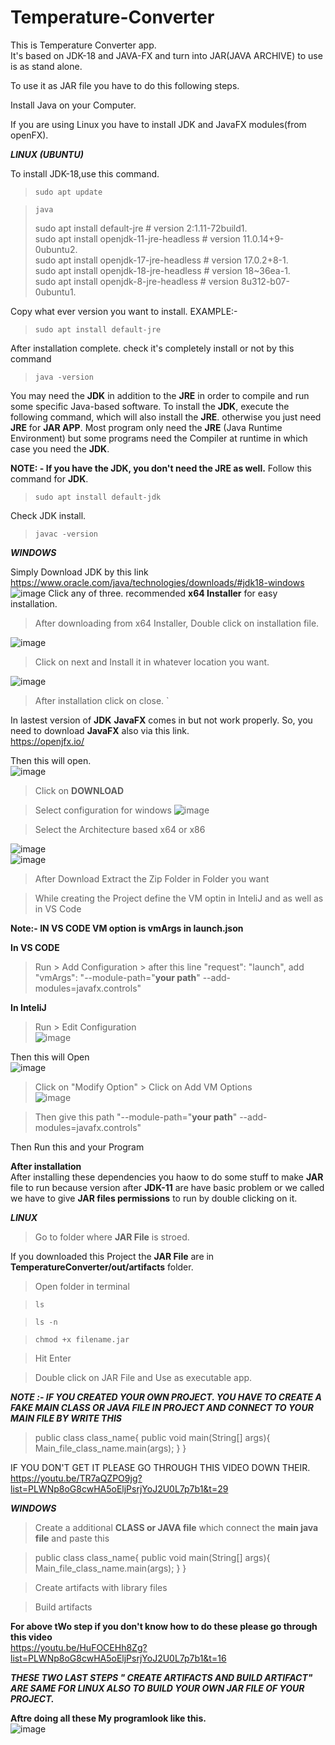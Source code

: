 # Temperature-Converter
This is Temperature Converter app.  
It's based on JDK-18 and JAVA-FX and turn into JAR(JAVA ARCHIVE) to use is as stand alone.

To use it as JAR file you have to do this following steps. 

Install Java on your Computer.  

If you are using Linux you have to install JDK and JavaFX modules(from openFX).   

***LINUX (UBUNTU)***  

To install JDK-18,use this command.

>     sudo apt update
    
>     java   
>sudo apt install default-jre              # version 2:1.11-72build1.   
>sudo apt install openjdk-11-jre-headless  # version 11.0.14+9-0ubuntu2.   
>sudo apt install openjdk-17-jre-headless  # version 17.0.2+8-1.   
>sudo apt install openjdk-18-jre-headless  # version 18~36ea-1.   
>sudo apt install openjdk-8-jre-headless   # version 8u312-b07-0ubuntu1.   

Copy what ever version you want to install.
EXAMPLE:- 
>     sudo apt install default-jre  
After installation complete. check it's completely install or not by this command
>     java -version
You may need the **JDK** in addition to the **JRE** in order to compile and run some specific Java-based software. To install the **JDK**, execute the following command, which will also install the **JRE**. otherwise you just need **JRE** for **JAR APP**. 
Most program only need the **JRE** (Java Runtime Environment) but some programs need the Compiler at runtime in which case you need the **JDK**. 

**NOTE: - If you have the JDK, you don't need the JRE as well.**
Follow this command for **JDK**.
>     sudo apt install default-jdk
Check JDK install.
>     javac -version

***WINDOWS***

Simply Download JDK by this link  
https://www.oracle.com/java/technologies/downloads/#jdk18-windows   
![image](https://user-images.githubusercontent.com/75372853/188181616-5abc2b3a-8f23-4ef9-bc40-5d1bc77bafdf.png)
Click any of three. recommended **x64 Installer** for easy installation.    

>After downloading from x64 Installer, Double click on installation file. 

![image](https://user-images.githubusercontent.com/75372853/188183462-3545f9c1-6a48-47ab-abc2-38b383d4bba7.png)   

>Click on next and Install it in whatever location you want.   

![image](https://user-images.githubusercontent.com/75372853/188183801-7f85d858-4000-497d-858e-f92890d2b2b5.png)

>After installation click on close. `

In lastest version of **JDK** **JavaFX** comes in but not work properly. So, you need to download **JavaFX** also via this link.    
https://openjfx.io/     

Then this will open.    
![image](https://user-images.githubusercontent.com/75372853/188194322-669d0d5b-0bf1-4248-8556-9b59626a1648.png)

>Click on **DOWNLOAD**      

>Select configuration for windows
![image](https://user-images.githubusercontent.com/75372853/188196006-9ca536bc-90c1-400b-ac18-9bcf99233b4a.png)     

>Select the Architecture based x64 or x86       

![image](https://user-images.githubusercontent.com/75372853/188196576-07dc53fb-56da-4e71-a9e5-5f668df8eb61.png)     
![image](https://user-images.githubusercontent.com/75372853/188196650-2e18043a-66b4-4522-a70d-684f5aa0775a.png)

>After Download Extract the Zip Folder in Folder you want   

>While creating the Project define the VM optin in InteliJ and as well as in VS Code        

**Note:- IN VS CODE VM option is vmArgs in launch.json**       

**In VS CODE**      
>Run > Add Configuration > after this line "request": "launch", add "vmArgs": "--module-path="**your path**" --add-modules=javafx.controls"       

**In InteliJ**      
> Run > Edit Configuration      
![image](https://user-images.githubusercontent.com/75372853/188203422-d9d13545-27a0-4b4a-b2a2-ebd0a9537a65.png)     

Then this will Open     
![image](https://user-images.githubusercontent.com/75372853/188202398-a717c2ef-d2fc-4c5a-a726-4573c148e41d.png)     

> Click on "Modify Option" > Click on Add VM Options      
![image](https://user-images.githubusercontent.com/75372853/188202990-b416ec5f-d158-4a47-957b-bade6d381455.png)     

> Then give this path "--module-path="**your path**" --add-modules=javafx.controls"     

Then Run this and your Program       


**After installation**      
After installing these dependencies you haow to do some stuff to make **JAR** file to run because version after **JDK-11** are have basic problem or we called we have to give **JAR files permissions** to run by double clicking on it.       

***LINUX***     
> Go to folder where **JAR File** is stroed.        

If you downloaded this Project the **JAR File** are in **TemperatureConverter/out/artifacts** folder.

> Open folder in terminal

>     ls

>     ls -n

>     chmod +x filename.jar

> Hit Enter

> Double click on JAR File and Use as executable app.

***NOTE :- IF YOU CREATED YOUR OWN PROJECT. YOU HAVE TO CREATE A FAKE MAIN CLASS OR JAVA FILE IN PROJECT AND CONNECT TO YOUR MAIN FILE BY WRITE THIS***   

> public class class_name{
    public void main(String[] args){
        Main_file_class_name.main(args);
    }
  }     
  
IF YOU DON'T GET IT PLEASE GO THROUGH THIS VIDEO DOWN THEIR.        
https://youtu.be/TR7aQZPO9jg?list=PLWNp8oG8cwHA5oEljPsrjYoJ2U0L7p7b1&t=29   

***WINDOWS***
> Create a additional **CLASS or JAVA file** which connect the **main java file** and paste this

> public class class_name{
    public void main(String[] args){
        Main_file_class_name.main(args);
    }
  }
  
> Create artifacts with library files

> Build artifacts

**For above tWo step if you don't know how to do these please go through this video**        
https://youtu.be/HuFOCEHh8Zg?list=PLWNp8oG8cwHA5oEljPsrjYoJ2U0L7p7b1&t=16       

***THESE TWO LAST STEPS " CREATE ARTIFACTS AND BUILD ARTIFACT" ARE SAME FOR LINUX ALSO TO BUILD YOUR OWN JAR FILE OF YOUR PROJECT.***       

**Aftre doing all these My programlook like this.**     
![image](https://user-images.githubusercontent.com/75372853/188258441-69dc968d-454d-4059-9bee-3a6c4d3e4572.png)
